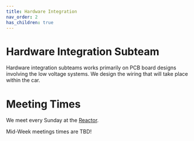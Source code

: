 ```yaml
---
title: Hardware Integration
nav_order: 2
has_children: true
---
```


# Hardware Integration Subteam

Hardware integration subteams works primarily on PCB board designs involving the low voltage systems. We design the wiring that will take place within the car.

# Meeting Times
We meet every Sunday at the [Reactor](https://www.google.com/maps/place/Solar+Car+Team+at+UVA/@38.0355563,-78.5236204,17z/data=!3m1!4b1!4m6!3m5!1s0x89b386f7dbc49e99:0x423c5fb707694ae!8m2!3d38.0355521!4d-78.5210455!16s%2Fg%2F11gh01jbgb?entry=ttu&g_ep=EgoyMDI0MDkxNi4wIKXMDSoASAFQAw%3D%3D).


Mid-Week meetings times are TBD!
